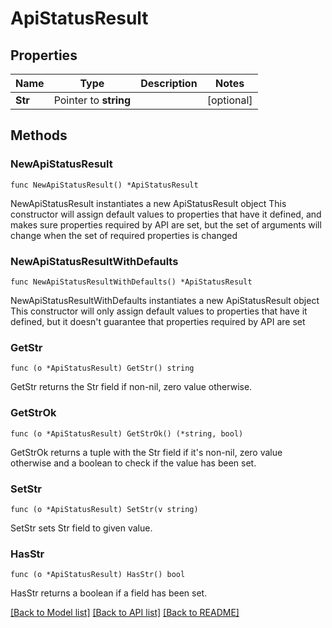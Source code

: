 # ApiStatusResult

## Properties

Name | Type | Description | Notes
------------ | ------------- | ------------- | -------------
**Str** | Pointer to **string** |  | [optional] 

## Methods

### NewApiStatusResult

`func NewApiStatusResult() *ApiStatusResult`

NewApiStatusResult instantiates a new ApiStatusResult object
This constructor will assign default values to properties that have it defined,
and makes sure properties required by API are set, but the set of arguments
will change when the set of required properties is changed

### NewApiStatusResultWithDefaults

`func NewApiStatusResultWithDefaults() *ApiStatusResult`

NewApiStatusResultWithDefaults instantiates a new ApiStatusResult object
This constructor will only assign default values to properties that have it defined,
but it doesn't guarantee that properties required by API are set

### GetStr

`func (o *ApiStatusResult) GetStr() string`

GetStr returns the Str field if non-nil, zero value otherwise.

### GetStrOk

`func (o *ApiStatusResult) GetStrOk() (*string, bool)`

GetStrOk returns a tuple with the Str field if it's non-nil, zero value otherwise
and a boolean to check if the value has been set.

### SetStr

`func (o *ApiStatusResult) SetStr(v string)`

SetStr sets Str field to given value.

### HasStr

`func (o *ApiStatusResult) HasStr() bool`

HasStr returns a boolean if a field has been set.


[[Back to Model list]](../README.md#documentation-for-models) [[Back to API list]](../README.md#documentation-for-api-endpoints) [[Back to README]](../README.md)


